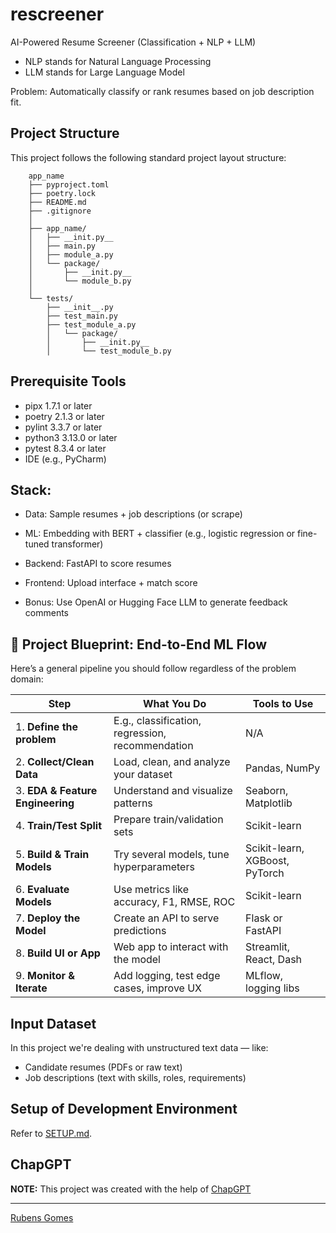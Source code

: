 # rescreener

AI-Powered Resume Screener (Classification + NLP + LLM)

- NLP stands for Natural Language Processing
- LLM stands for Large Language Model

Problem: Automatically classify or rank resumes based on job description fit.

## Project Structure

This project follows the following standard project layout structure:

```text
    app_name
    ├── pyproject.toml
    ├── poetry.lock 
    ├── README.md
    ├── .gitignore
    │
    ├── app_name/
    │   ├── __init.py__
    │   ├── main.py
    │   ├── module_a.py
    │   └── package/
    │       ├── __init.py__
    │       └── module_b.py
    │
    └── tests/
        ├── __init__.py
        ├── test_main.py
        ├── test_module_a.py
        │   └── package/
        │       ├── __init.py__
        │       └── test_module_b.py
```

## Prerequisite Tools

- pipx 1.7.1 or later
- poetry 2.1.3 or later
- pylint 3.3.7 or later
- python3 3.13.0 or later
- pytest 8.3.4 or later
- IDE (e.g., PyCharm)

## Stack:

- Data: Sample resumes + job descriptions (or scrape)

- ML: Embedding with BERT + classifier (e.g., logistic regression or fine-tuned
  transformer)

- Backend: FastAPI to score resumes

- Frontend: Upload interface + match score

- Bonus: Use OpenAI or Hugging Face LLM to generate feedback comments

## 🧩 Project Blueprint: End-to-End ML Flow

Here’s a general pipeline you should follow regardless of the problem domain:

| Step                             | What You Do                                      | Tools to Use                   |
|----------------------------------|--------------------------------------------------|--------------------------------|
| 1. **Define the problem**        | E.g., classification, regression, recommendation | N/A                            |
| 2. **Collect/Clean Data**        | Load, clean, and analyze your dataset            | Pandas, NumPy                  |
| 3. **EDA & Feature Engineering** | Understand and visualize patterns                | Seaborn, Matplotlib            |
| 4. **Train/Test Split**          | Prepare train/validation sets                    | Scikit-learn                   |
| 5. **Build & Train Models**      | Try several models, tune hyperparameters         | Scikit-learn, XGBoost, PyTorch |
| 6. **Evaluate Models**           | Use metrics like accuracy, F1, RMSE, ROC         | Scikit-learn                   |
| 7. **Deploy the Model**          | Create an API to serve predictions               | Flask or FastAPI               |
| 8. **Build UI or App**           | Web app to interact with the model               | Streamlit, React, Dash         |
| 9. **Monitor & Iterate**         | Add logging, test edge cases, improve UX         | MLflow, logging libs           |


## Input Dataset

In this project we're dealing with unstructured text data — like:

- Candidate resumes (PDFs or raw text)
- Job descriptions (text with skills, roles, requirements)

## Setup of Development Environment

Refer to [SETUP.md](./SETUP.md).

## ChapGPT

**NOTE:** This project was created with the help
of [ChapGPT](https://chatgpt.com/)


---
[Rubens Gomes](https://rubensgomes.com)